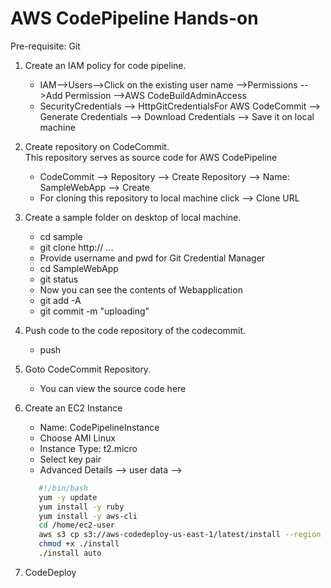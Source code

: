 # AWS CodePipeline Hands-on
Pre-requisite: Git
1. Create an IAM policy for code pipeline.<br>
   - IAM-->Users-->Click on the existing user name -->Permissions -->Add Permission -->AWS CodeBuildAdminAccess<br>
   - SecurityCredentials --> HttpGitCredentialsFor AWS CodeCommit --> Generate Credentials --> Download Credentials --> Save it on local machine <br>

2. Create repository on CodeCommit.<br>
   This repository serves as source code for AWS CodePipeline <br>
   - CodeCommit --> Repository --> Create Repository --> Name: SampleWebApp --> Create <br>
   - For cloning this repository to local machine click --> Clone URL <br>

3. Create a sample folder on desktop of local machine.<br>
   - cd sample <br>
   - git clone http:// ...<br>
   - Provide username and pwd for Git Credential Manager <br>
   - cd SampleWebApp<br>
   - git status<br>
   - Now you can see the contents of Webapplication<br>
   - git add -A<br>
   - git commit -m "uploading"<br>

4. Push code to the code repository of the codecommit.<br>
   - push <br>

5. Goto CodeCommit Repository.<br>
   - You can view the source code here<br>

6. Create an EC2 Instance <br>
    - Name: CodePipelineInstance<br>
    - Choose AMI Linux<br>
    - Instance Type: t2.micro
    - Select key pair
    - Advanced Details --> user data -->
   ```sh
      #!/bin/bash
      yum -y update
      yum install -y ruby
      yum install -y aws-cli
      cd /home/ec2-user
      aws s3 cp s3://aws-codedeploy-us-east-1/latest/install --region us-east-1
      chmod +x ./install
      ./install auto
   ```

7. CodeDeploy
